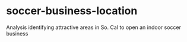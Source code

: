 # soccer-business-location
Analysis identifying attractive areas in So. Cal to open an indoor soccer business
